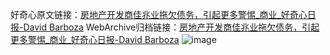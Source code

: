 好奇心原文链接：[房地产开发商佳兆业拖欠债务，引起更多警惕_商业_好奇心日报-David Barboza](https://www.qdaily.com/articles/8776.html)
WebArchive归档链接：[房地产开发商佳兆业拖欠债务，引起更多警惕_商业_好奇心日报-David Barboza](http://web.archive.org/web/20170714162254/http://www.qdaily.com:80/articles/8776.html)
![image](http://ww3.sinaimg.cn/large/007d5XDply1g3vds2aihyj30u03zcnpd)